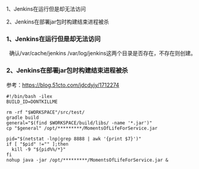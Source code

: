 1、Jenkins在运行但是却无法访问

2、Jenkins在部署jar包时构建结束进程被杀

### 1、Jenkins在运行但是却无法访问

&nbsp;&nbsp;确认/var/cache/jenkins /var/log/jenkins这两个目录是否存在，不存在则创建。

### 2、Jenkins在部署jar包时构建结束进程被杀

参考：https://blog.51cto.com/jdcdyjy/1712274

```
#!/bin/bash -ilex
BUILD_ID=DONTKILLME

rm -rf "$WORKSPACE"/src/test/
gradle build
general="$(find $WORKSPACE/build/libs/ -name '*.jar')"
cp "$general" /opt/*********/MomentsOfLifeForService.jar

pid="$(netstat -lnp|grep 8888 | awk '{print $7}')"
if [ "$pid" !="" ];then
  kill -9 "${pid%%/*}"
fi    
nohup java -jar /opt/*********/MomentsOfLifeForService.jar &
```
